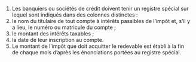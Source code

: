 1) Les banquiers ou sociétés de crédit doivent tenir un registre spécial sur lequel sont indiqués dans des colonnes distinctes :
1) le nom du titulaire de tout compte à intérêts passibles de l’impôt et, s’il y a
lieu, le numéro ou matricule du compte ;
2) le montant des intérêts taxables ;
2) la date de leur inscription au compte.
2) Le montant de l’impôt que doit acquitter le redevable est établi à la fin de chaque
mois d’après les énonciations portées au registre spécial.
